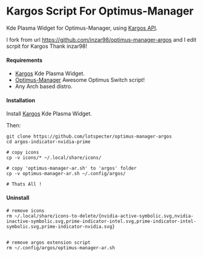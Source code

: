 # Kargos Script For Optimus-Manager
Kde Plasma Widget for Optimus-Manager, using [Kargos API](https://github.com/lipido/kargos).

I fork from url https://github.com/inzar98/optimus-manager-argos and I edit scrpit for Kargos Thank inzar98!

#### Requirements
- [Kargos](https://store.kde.org/p/1173112/) Kde Plasma Widget.
- [Optimus-Manager](https://github.com/Askannz/optimus-manager) Awesome Optimus Switch script!
- Any Arch based distro.

#### Installation
Install [Kargos](https://store.kde.org/p/1173112/) Kde Plasma Widget.

Then:
```
git clone https://github.com/lotspecter/optimus-manager-argos
cd argos-indicator-nvidia-prime

# copy icons
cp -v icons/* ~/.local/share/icons/

# copy 'optimus-manager-ar.sh' to 'argos' folder
cp -v optimus-manager-ar.sh ~/.config/argos/

# Thats All !
```
#### Uninstall
```
# remove icons
rm ~/.local/share/icons-to-delete/{nvidia-active-symbolic.svg,nvidia-inactive-symbolic.svg,prime-indicator-intel.svg,prime-indicator-intel-symbolic.svg,prime-indicator-nvidia.svg}


# remove argos extension script
rm ~/.config/argos/optimus-manager-ar.sh



